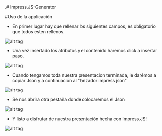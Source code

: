 .# Impress.JS-Generator


#Uso de la applicación 

- En primer lugar hay que rellenar los siguientes campos, es obligatorio que todos esten rellenos.

![alt tag](http://i.imgsafe.org/4b40961839.png)

- Una vez insertado los atributos y el contenido haremos click a insertar paso.

![alt tag](http://i.imgsafe.org/4b5d2634be.png)


- Cuando tengamos toda nuestra presentacion terminada, le darémos a copiar Json y a continuación al "lanzador impress json"

![alt tag](http://i.imgsafe.org/4b5d3e1b0b.png)

- Se nos abrira otra pestaña donde colocaremos el Json

![alt tag](http://i.imgsafe.org/4b5d358325.png)


- Y listo a disfrutar de nuestra presentación hecha con Impress.JS!

![alt tag](https://i.gyazo.com/f8d9b94f7b834d0920f8ad23c9a83858.gif)

